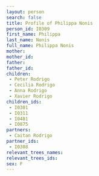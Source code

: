 ```yaml
---
layout: person
search: false
title: Profile of Philippa Nonis
person_id: I0309
first_name: Philippa
last_name: Nonis
full_name: Philippa Nonis
mother: 
mother_id: 
father: 
father_id: 
children:
 - Peter Rodrigo
 - Cecilia Rodrigo
 - Anna Rodrigo
 - Xavier Rodrigo
children_ids:
 - I0301
 - I0311
 - I0481
 - I0875
partners:
 - Caitan Rodrigo
partner_ids:
 - I0308
relevant_trees_names:
relevant_trees_ids:
sex: F
---
```


